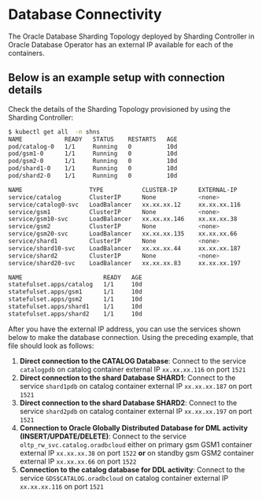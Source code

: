 # Database Connectivity

The Oracle Database Sharding Topology deployed by Sharding Controller in Oracle Database Operator has an external IP available for each of the containers.

## Below is an example setup with connection details

Check the details of the Sharding Topology provisioned by using the Sharding Controller:

```sh
$ kubectl get all  -n shns
NAME            READY   STATUS    RESTARTS   AGE
pod/catalog-0   1/1     Running   0          10d
pod/gsm1-0      1/1     Running   0          10d
pod/gsm2-0      1/1     Running   0          10d
pod/shard1-0    1/1     Running   0          10d
pod/shard2-0    1/1     Running   0          10d

NAME                   TYPE           CLUSTER-IP      EXTERNAL-IP       PORT(S)                                                       AGE
service/catalog        ClusterIP      None            <none>            1521/TCP,6234/TCP,6123/TCP,8080/TCP                           10d
service/catalog0-svc   LoadBalancer   xx.xx.xx.12     xx.xx.xx.116      1521:30079/TCP,6234:30498/TCP,6123:31764/TCP,8080:31729/TCP   10d
service/gsm1           ClusterIP      None            <none>            1522/TCP,6234/TCP,6123/TCP,8080/TCP                           10d
service/gsm10-svc      LoadBalancer   xx.xx.xx.146    xx.xx.xx.38       1522:31401/TCP,6234:31860/TCP,6123:31383/TCP,8080:31892/TCP   10d
service/gsm2           ClusterIP      None            <none>            1522/TCP,6234/TCP,6123/TCP,8080/TCP                           10d
service/gsm20-svc      LoadBalancer   xx.xx.xx.135    xx.xx.xx.66       1522:30036/TCP,6234:31856/TCP,6123:32095/TCP,8080:32162/TCP   10d
service/shard1         ClusterIP      None            <none>            1521/TCP,6234/TCP,6123/TCP,8080/TCP                           10d
service/shard10-svc    LoadBalancer   xx.xx.xx.44     xx.xx.xx.187      1521:30716/TCP,6234:30246/TCP,6123:32538/TCP,8080:31174/TCP   10d
service/shard2         ClusterIP      None            <none>            1521/TCP,6234/TCP,6123/TCP,8080/TCP                           10d
service/shard20-svc    LoadBalancer   xx.xx.xx.83     xx.xx.xx.197      1521:31399/TCP,6234:32088/TCP,6123:30609/TCP,8080:31978/TCP   10d

NAME                       READY   AGE
statefulset.apps/catalog   1/1     10d
statefulset.apps/gsm1      1/1     10d
statefulset.apps/gsm2      1/1     10d
statefulset.apps/shard1    1/1     10d
statefulset.apps/shard2    1/1     10d
```

After you have the external IP address, you can use the services shown below to make the database connection. Using the preceding example, that file should look as follows:

1. **Direct connection to the CATALOG Database**: Connect to the service `catalogpdb` on catalog container external IP `xx.xx.xx.116` on port `1521`
2. **Direct connection to the shard Database SHARD1**: Connect to the service `shard1pdb` on catalog container external IP `xx.xx.xx.187` on port `1521`
3. **Direct connection to the shard Database SHARD2**: Connect to the service `shard2pdb` on catalog container external IP `xx.xx.xx.197` on port `1521`
4. **Connection to Oracle Globally Distributed Database for DML activity (INSERT/UPDATE/DELETE)**: Connect to the service `oltp_rw_svc.catalog.oradbcloud` either on primary gsm GSM1 container external IP `xx.xx.xx.38` on port `1522` **or** on standby gsm GSM2 container external IP `xx.xx.xx.66` on port `1522`
5. **Connection to the catalog database for DDL activity**: Connect to the service `GDS$CATALOG.oradbcloud` on catalog container external IP `xx.xx.xx.116` on port `1521`
